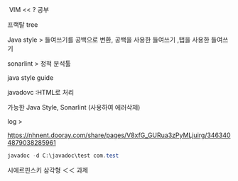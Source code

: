 ​	VIM << ? 공부

프랙탈 tree

Java style > 들여쓰기를 공백으로 변환, 공백을 사용한 들여쓰기 ,탭을 사용한 들여쓰기 

sonarlint  > 정적 분석툴 

java style guide

javadovc :HTML로 처리

가능한 Java Style, Sonarlint (사용하여 에러삭제)

log >

https://nhnent.dooray.com/share/pages/V8xfG_GURua3zPyMLjuirg/3463404879038285961

```java
javadoc -d C:\javadoc\test com.test
```



시에르핀스키 삼각형 ＜＜ 과제

